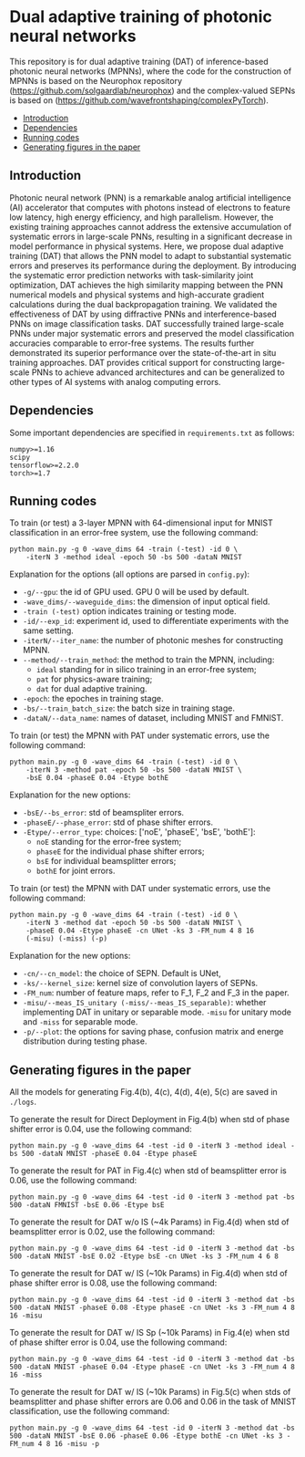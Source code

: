 # Dual adaptive training of photonic neural networks
This repository is for dual adaptive training (DAT) of inference-based photonic neural networks (MPNNs), where the code for the construction of MPNNs is based on the Neurophox repository (https://github.com/solgaardlab/neurophox) and the complex-valued SEPNs is based on (https://github.com/wavefrontshaping/complexPyTorch).

<!-- vim-markdown-toc GFM -->

* [Introduction](#introduction)
* [Dependencies](#dependencies)
* [Running codes](#running-codes)
* [Generating figures in the paper](#generating-figures-in-the-paper)

<!-- vim-markdown-toc -->

## Introduction
Photonic neural network (PNN) is a remarkable analog artificial intelligence (AI) accelerator that computes with photons instead of electrons to feature low latency, high energy efficiency, and high parallelism. However, the existing training approaches cannot address the extensive accumulation of systematic errors in large-scale PNNs, resulting in a significant decrease in model performance in physical systems. Here, we propose dual adaptive training (DAT) that allows the PNN model to adapt to substantial systematic errors and preserves its performance during the deployment. By introducing the systematic error prediction networks with task-similarity joint optimization, DAT achieves the high similarity mapping between the PNN numerical models and physical systems and high-accurate gradient calculations during the dual backpropagation training. We validated the effectiveness of DAT by using diffractive PNNs and interference-based PNNs on image classification tasks. DAT successfully trained large-scale PNNs under major systematic errors and preserved the model classification accuracies comparable to error-free systems. The results further demonstrated its superior performance over the state-of-the-art in situ training approaches. DAT provides critical support for constructing large-scale PNNs to achieve advanced architectures and can be generalized to other types of AI systems with analog computing errors.

## Dependencies
Some important dependencies are specified in `requirements.txt` as follows:
```text
numpy>=1.16
scipy
tensorflow>=2.2.0
torch>=1.7
```

## Running codes

To train (or test) a 3-layer MPNN with 64-dimensional input for MNIST classification in an error-free system, use the following command:
```
python main.py -g 0 -wave_dims 64 -train (-test) -id 0 \
    -iterN 3 -method ideal -epoch 50 -bs 500 -dataN MNIST 
```

Explanation for the options (all options are parsed in `config.py`):
* `-g/--gpu`: the id of GPU used. GPU 0 will be used by default.
* `-wave_dims/--waveguide_dims`: the dimension of input optical field.
* `-train (-test)` option indicates training or testing mode. 
* `-id/--exp_id`: experiment id, used to differentiate experiments with the same setting.
* `-iterN/--iter_name`: the number of photonic meshes for constructing MPNN.
* `--method/--train_method`: the method to train the MPNN, including:
  * `ideal` standing for in silico training in an error-free system;
  * `pat` for physics-aware training;
  * `dat` for dual adaptive training.
* `-epoch`: the epoches in training stage.
* `-bs/--train_batch_size`: the batch size in training stage.
* `-dataN/--data_name`: names of dataset, including MNIST and FMNIST.


To train (or test) the MPNN with PAT under systematic errors, use the following command:
```
python main.py -g 0 -wave_dims 64 -train (-test) -id 0 \
    -iterN 3 -method pat -epoch 50 -bs 500 -dataN MNIST \
    -bsE 0.04 -phaseE 0.04 -Etype bothE 
```

Explanation for the new options:
* `-bsE/--bs_error`: std of beamspliter errors.
* `-phaseE/--phase_error`: std of phase shifter errors.
* `-Etype/--error_type`: choices: ['noE', 'phaseE', 'bsE', 'bothE']: 
  * `noE` standing for the error-free system;
  * `phaseE` for the individual phase shifter errors;
  * `bsE` for individual beamsplitter errors;
  * `bothE` for joint errors.

To train (or test) the MPNN with DAT under systematic errors, use the following command:
```
python main.py -g 0 -wave_dims 64 -train (-test) -id 0 \
    -iterN 3 -method dat -epoch 50 -bs 500 -dataN MNIST \
    -phaseE 0.04 -Etype phaseE -cn UNet -ks 3 -FM_num 4 8 16 
    (-misu) (-miss) (-p)
```
Explanation for the new options:
* `-cn/--cn_model`: the choice of SEPN. Default is UNet,
* `-ks/--kernel_size`: kernel size of convolution layers of SEPNs.
* `-FM_num`: number of feature maps, refer to F_1, F_2 and F_3 in the paper.
* `-misu/--meas_IS_unitary (-miss/--meas_IS_separable)`: whether implementing DAT in unitary or separable mode. `-misu` for unitary mode and `-miss` for separable mode.
* `-p/--plot`: the options for saving phase, confusion matrix and energe distribution during testing phase.

##  Generating figures in the paper

All the models for generating Fig.4(b), 4(c), 4(d), 4(e), 5(c) are saved in `./logs`.

To generate the result for Direct Deployment in Fig.4(b) when std of phase shifter error is 0.04, use the following command:

```
python main.py -g 0 -wave_dims 64 -test -id 0 -iterN 3 -method ideal -bs 500 -dataN MNIST -phaseE 0.04 -Etype phaseE 
```

To generate the result for PAT in Fig.4(c) when std of beamsplitter error is 0.06, use the following command:

```
python main.py -g 0 -wave_dims 64 -test -id 0 -iterN 3 -method pat -bs 500 -dataN FMNIST -bsE 0.06 -Etype bsE 
```

To generate the result for DAT w/o IS (~4k Params) in Fig.4(d) when std of beamsplitter error is 0.02, use the following command:

```
python main.py -g 0 -wave_dims 64 -test -id 0 -iterN 3 -method dat -bs 500 -dataN MNIST -bsE 0.02 -Etype bsE -cn UNet -ks 3 -FM_num 4 6 8
```

To generate the result for DAT w/ IS (~10k Params) in Fig.4(d) when std of phase shifter error is 0.08, use the following command:

```
python main.py -g 0 -wave_dims 64 -test -id 0 -iterN 3 -method dat -bs 500 -dataN MNIST -phaseE 0.08 -Etype phaseE -cn UNet -ks 3 -FM_num 4 8 16 -misu
```

To generate the result for DAT w/ IS Sp (~10k Params) in Fig.4(e) when std of phase shifter error is 0.04, use the following command:

```
python main.py -g 0 -wave_dims 64 -test -id 0 -iterN 3 -method dat -bs 500 -dataN MNIST -phaseE 0.04 -Etype phaseE -cn UNet -ks 3 -FM_num 4 8 16 -miss
```

To generate the result for DAT w/ IS (~10k Params) in Fig.5(c) when stds of beamsplitter and phase shifter errors are 0.06 and 0.06 in the task of MNIST classification, use the following command:

```
python main.py -g 0 -wave_dims 64 -test -id 0 -iterN 3 -method dat -bs 500 -dataN MNIST -bsE 0.06 -phaseE 0.06 -Etype bothE -cn UNet -ks 3 -FM_num 4 8 16 -misu -p
```
